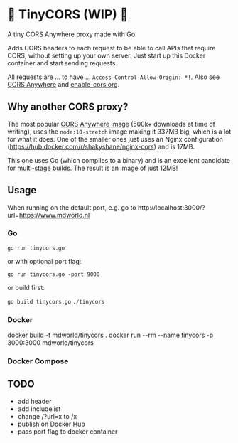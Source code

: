 # 🚧 TinyCORS (WIP) 🚧

A tiny CORS Anywhere proxy made with Go.

Adds CORS headers to each request to be able to call APIs that require CORS, without setting up your own server. Just start up this Docker container and start sending requests.

All requests are ... to have ... `Access-Control-Allow-Origin: *!`. Also see [CORS Anywhere](https://github.com/Rob--W/cors-anywhere) and [enable-cors.org](https://enable-cors.org/server.html).

## Why another CORS proxy?

The most popular [CORS Anywhere image](https://hub.docker.com/r/imjacobclark/cors-container/tags) (500k+ downloads at time of writing), uses the `node:10-stretch` image making it 337MB big, which is a lot for what it does.
One of the smaller ones just uses an Nginx configuration (https://hub.docker.com/r/shakyshane/nginx-cors) and is 17MB.

This one uses Go (which compiles to a binary) and is an excellent candidate for [multi-stage builds](https://docs.docker.com/develop/develop-images/multistage-build/). The result is an image of just 12MB!

## Usage

When running on the default port, e.g. go to http://localhost:3000/?url=https://www.mdworld.nl

### Go

`go run tinycors.go`

or with optional port flag:

`go run tinycors.go -port 9000`

or build first:

`go build tinycors.go`
`./tinycors`

### Docker

docker build -t mdworld/tinycors .
docker run --rm --name tinycors -p 3000:3000 mdworld/tinycors

### Docker Compose

## TODO

* add header
* add includelist
* change /?url=x to /x
* publish on Docker Hub
* pass port flag to docker container
